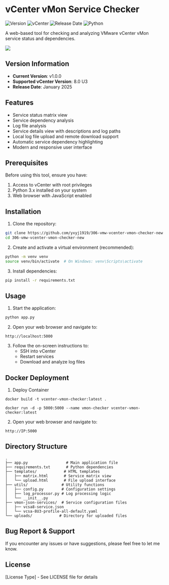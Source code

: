 # vCenter vMon Service Checker

![Version](https://img.shields.io/badge/version-v1.0.0-blue.svg)
![vCenter](https://img.shields.io/badge/vCenter-8.0%20U3-green.svg)
![Release Date](https://img.shields.io/badge/release-January%202025-orange.svg)
![Python](https://img.shields.io/badge/python-3.9-blue.svg)

A web-based tool for checking and analyzing VMware vCenter vMon service status and dependencies.

![](https://yxyj1919-imagebed.oss-cn-beijing.aliyuncs.com/rocket-image/202501130120067.png)

## Version Information

- **Current Version**: v1.0.0
- **Supported vCenter Version**: 8.0 U3
- **Release Date**: January 2025

## Features

- Service status matrix view
- Service dependency analysis
- Log file analysis
- Service details view with descriptions and log paths
- Local log file upload and remote download support
- Automatic service dependency highlighting
- Modern and responsive user interface

## Prerequisites

Before using this tool, ensure you have:

1. Access to vCenter with root privileges
2. Python 3.x installed on your system
3. Web browser with JavaScript enabled

## Installation

1. Clone the repository:
```bash
git clone https://github.com/yxyj1919/306-vmw-vcenter-vmon-checker-new.git
cd 306-vmw-vcenter-vmon-checker-new
```

2. Create and activate a virtual environment (recommended):
```bash
python -m venv venv
source venv/bin/activate  # On Windows: venv\Scripts\activate
```

3. Install dependencies:
```bash
pip install -r requirements.txt
```

## Usage

1. Start the application:
```bash
python app.py
```

2. Open your web browser and navigate to:
```
http://localhost:5000
```

3. Follow the on-screen instructions to:
   - SSH into vCenter
   - Restart services
   - Download and analyze log files


## Docker Deployment

1. Deploy Container
```
docker build -t vcenter-vmon-checker:latest .

docker run -d -p 5000:5000 --name vmon-checker vcenter-vmon-checker:latest
```

2. Open your web browser and navigate to:
```
http://IP:5000
```

## Directory Structure

```
.
├── app.py                 # Main application file
├── requirements.txt       # Python dependencies
├── templates/            # HTML templates
│   ├── matrix.html       # Service matrix view
│   └── upload.html       # File upload interface
├── utils/               # Utility functions
│   ├── config.py        # Configuration settings
│   ├── log_processor.py # Log processing logic
│   └── __init__.py
├── vmon-json-services/  # Service configuration files
│   ├── vcsa8-service.json
│   └── vcsa-8U3-profile-all-default.yaml
└── uploads/            # Directory for uploaded files
```

## Bug Report & Support

If you encounter any issues or have suggestions, please feel free to let me know.

## License

[License Type] - See LICENSE file for details 
